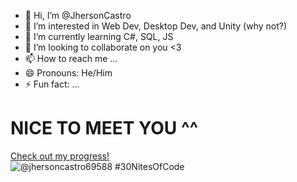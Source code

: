 - 👋 Hi, I’m @JhersonCastro
- 👀 I’m interested in Web Dev, Desktop Dev, and Unity (why not?)
- 🌱 I’m currently learning C#, SQL, JS
- 💞️ I’m looking to collaborate on you <3
- 📫 How to reach me ...
- 😄 Pronouns: He/Him
- ⚡ Fun fact: ...
# NICE TO MEET YOU ^^
  [Check out my progress!](https://www.codedex.io/@jhersoncastro69588/30-nites-of-code)  
  ![@jhersoncastro69588 #30NitesOfCode](https://www.codedex.io/api/petStatus?user=jhersoncastro69588)
<!---
JhersonCastro/JhersonCastro is a ✨ special ✨ repository because its `README.md` (this file) appears on your GitHub profile.
You can click the Preview link to take a look at your changes.
--->
